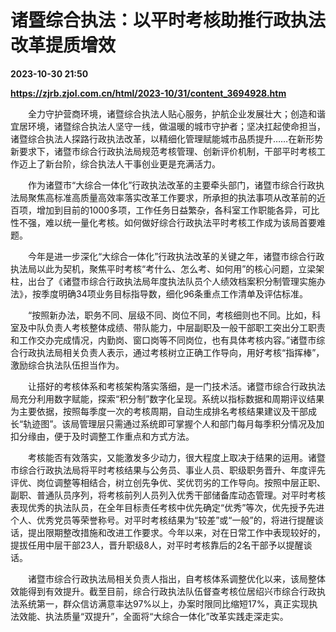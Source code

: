 # 诸暨综合执法：以平时考核助推行政执法改革提质增效

**2023-10-30 21:50**

**https://zjrb.zjol.com.cn/html/2023-10/31/content_3694928.htm**

　　全力守护营商环境，诸暨综合执法人贴心服务，护航企业发展壮大；创造和谐宜居环境，诸暨综合执法人坚守一线，做温暖的城市守护者；坚决扛起使命担当，诸暨综合执法人探路行政执法改革，以精细化管理赋能城市品质提升……在新形势新要求下，诸暨市综合行政执法局规范考核管理、创新评价机制，干部平时考核工作迈上了新台阶，综合执法人干事创业更是充满活力。

　　作为诸暨市“大综合一体化”行政执法改革的主要牵头部门，诸暨市综合行政执法局聚焦高标准高质量高效率落实改革工作要求，所承担的执法事项从改革前的近百项，增加到目前的1000多项，工作任务日益繁杂，各科室工作职能各异，可比性不强，难以统一量化考核。如何做好综合行政执法平时考核工作成为该局首要难题。

　　今年是进一步深化“大综合一体化”行政执法改革的关键之年，诸暨市综合行政执法局以此为契机，聚焦平时考核“考什么、怎么考、如何用”的核心问题，立梁架柱，出台了《诸暨市综合行政执法局年度执法队员个人绩效档案积分制管理实施办法》，按季度明确34项业务目标指导数，细化96条重点工作清单及评估标准。

　　“按照新办法，职务不同、层级不同、岗位不同，考核细则也不同。比如，科室及中队负责人考核整体成绩、带队能力，中层副职及一般干部职工突出分工职责和工作交办完成情况，内勤岗、窗口岗等不同岗位，也有具体考核内容。”诸暨市综合行政执法局相关负责人表示，通过考核树立正确工作导向，用好考核“指挥棒”，激励综合执法队伍担当作为。

　　让搭好的考核体系和考核架构落实落细，是一门技术活。诸暨市综合行政执法局充分利用数字赋能，探索“积分制”数字化呈现。系统以指标数据和周期评议结果为主要依据，按照每季度一次的考核周期，自动生成排名考核结果建议及干部成长“轨迹图”。该局管理层只需通过系统即可掌握个人和部门每月每季积分情况及加扣分缘由，便于及时调整工作重点和方式方法。

　　考核能否有效落实，又能激发多少动力，很大程度上取决于结果的运用。诸暨市综合行政执法局将平时考核结果与公务员、事业人员、职级职务晋升、年度评先评优、岗位调整等相结合，树立创先争优、奖优罚劣的工作导向。按照中层正职、副职、普通队员序列，将考核前列人员列入优秀干部储备库动态管理。对平时考核表现优秀的执法队员，在全年目标责任考核中优先确定“优秀”等次，优先授予先进个人、优秀党员等荣誉称号。对平时考核结果为“较差”或“一般”的，将进行提醒谈话，提出限期整改措施和改进工作要求。今年以来，对在日常工作中表现较好的，提拔任用中层干部23人，晋升职级8人，对平时考核靠后的2名干部予以提醒谈话。

　　诸暨市综合行政执法局相关负责人指出，自考核体系调整优化以来，该局整体效能得到有效提升。截至目前，综合行政执法队伍督查考核位居绍兴市综合行政执法系统第一，群众信访满意率达97%以上，办案时限同比缩短17%，真正实现执法效能、执法质量“双提升”，全面将“大综合一体化”改革实践走深走实。
